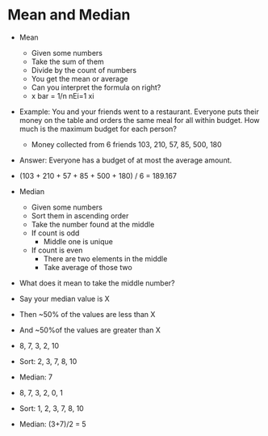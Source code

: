 # Mean and Median

- Mean

  - Given some numbers
  - Take the sum of them
  - Divide by the count of numbers
  - You get the mean or average
  - Can you interpret the formula on right?
  - x bar = 1/n nEi=1 xi

- Example: You and your friends went to a restaurant. Everyone puts their money on the table and orders the same meal for all within budget. How much is the maximum budget for each person?
  - Money collected from 6 friends 103, 210, 57, 85, 500, 180
- Answer: Everyone has a budget of at most the average amount.
- (103 + 210 + 57 + 85 + 500 + 180) / 6 = 189.167

- Median

  - Given some numbers
  - Sort them in ascending order
  - Take the number found at the middle
  - If count is odd
    - Middle one is unique
  - If count is even
    - There are two elements in the middle
    - Take average of those two

- What does it mean to take the middle number?
- Say your median value is X
- Then ~50% of the values are less than X
- And ~50%of the values are greater than X
- 8, 7, 3, 2, 10
- Sort: 2, 3, 7, 8, 10
- Median: 7

- 8, 7, 3, 2, 0, 1
- Sort: 1, 2, 3, 7, 8, 10
- Median: (3+7)/2 = 5
